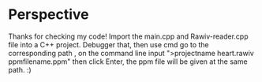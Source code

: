 # Perspective
Thanks for checking my code!
Import the main.cpp and Rawiv-reader.cpp file into a C++ project. Debugger that, then use cmd go to the corresponding 
path , on the command line input ">projectname heart.rawiv ppmfilename.ppm" then click Enter, the ppm file will be given at the same
path. :)

